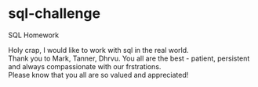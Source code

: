 # sql-challenge
SQL Homework 

Holy crap, I would like to work with sql in the real world.  
Thank you to Mark, Tanner, Dhrvu.  You all are the best - patient, persistent and always compassionate with our frstrations.  
Please know that you all are so valued and appreciated!  
